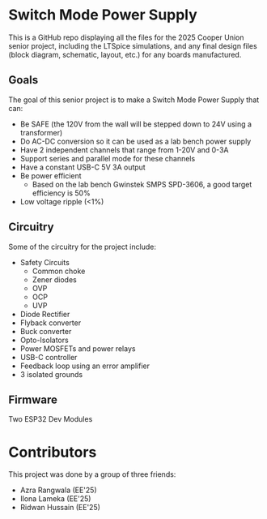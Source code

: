 # Switch Mode Power Supply

This is a GitHub repo displaying all the files for the 2025 Cooper Union senior project, including the LTSpice simulations, and any final design files (block diagram, schematic, layout, etc.) for any boards manufactured. 

## Goals
The goal of this senior project is to make a Switch Mode Power Supply that can:
- Be SAFE (the 120V from the wall will be stepped down to 24V using a transformer)
- Do AC-DC conversion so it can be used as a lab bench power supply
- Have 2 independent channels that range from 1-20V and 0-3A
- Support series and parallel mode for these channels
- Have a constant USB-C 5V 3A output
- Be power efficient
    - Based on the lab bench Gwinstek SMPS SPD-3606, a good target efficiency is 50%
- Low voltage ripple (<1%)

## Circuitry
Some of the circuitry for the project include:
- Safety Circuits
    - Common choke
    - Zener diodes
    - OVP
    - OCP
    - UVP
- Diode Rectifier
- Flyback converter
- Buck converter
- Opto-Isolators
- Power MOSFETs and power relays
- USB-C controller
- Feedback loop using an error amplifier
- 3 isolated grounds

## Firmware
Two ESP32 Dev Modules


# Contributors
This project was done by a group of three friends:
- Azra Rangwala (EE'25)
- Ilona Lameka (EE'25)
- Ridwan Hussain (EE'25)
